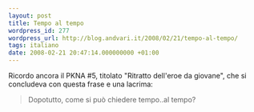 ```yaml
---
layout: post
title: Tempo al tempo
wordpress_id: 277
wordpress_url: http://blog.andvari.it/2008/02/21/tempo-al-tempo/
tags: italiano
date: 2008-02-21 20:47:14.000000000 +01:00
---
```

Ricordo ancora il PKNA #5, titolato "Ritratto dell'eroe da giovane", che si concludeva con questa frase e una lacrima:
<blockquote>Dopotutto, come si può chiedere tempo..al tempo?</blockquote>
